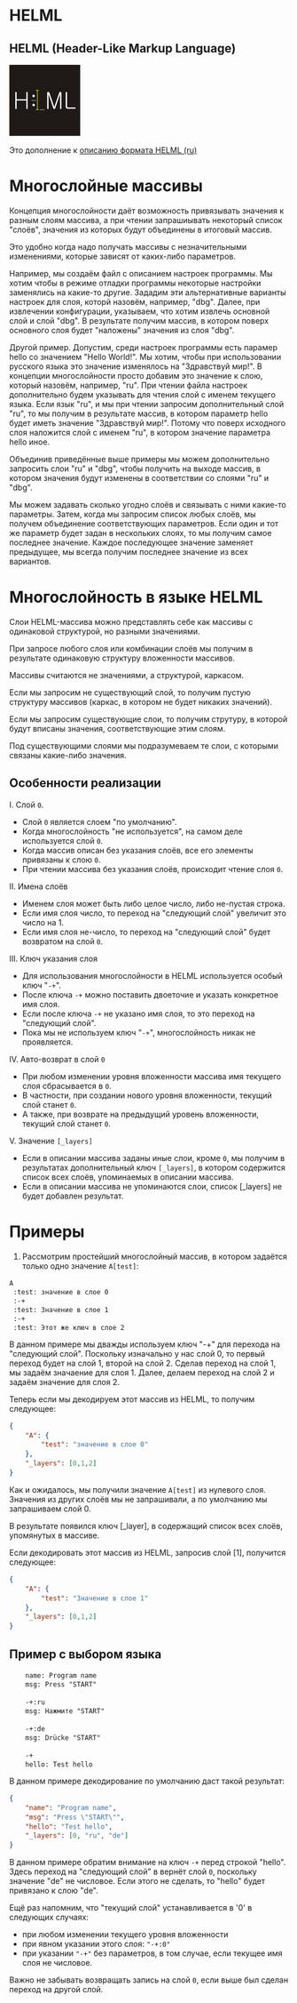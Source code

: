 # HELML

## HELML (Header-Like Markup Language)

![helml-logo](https://raw.githubusercontent.com/dynoser/HELML/master/logo/icon.png)

Это дополнение к [описанию формата HELML (ru)](https://github.com/dynoser/HELML/blob/master/docs/README-HELML_ru.md)


# Многослойные массивы

Концепция многослойности даёт возможность привязывать значения к разным слоям массива, а при чтении
запрашиывать некоторый список "слоёв", значения из которых будут объединены в итоговый массив.

Это удобно когда надо получать массивы с незначительными изменениями, которые зависят от каких-либо параметров.

Например, мы создаём файл с описанием настроек программы.
Мы хотим чтобы в режиме отладки программы некоторые настройки заменялись на какие-то другие.
Зададим эти альтернативные варианты настроек для слоя, которй назовём, например, "dbg".
Далее, при извлечении конфигурации, указываем, что хотим извлечь основной слой и слой "dbg".
В результате получим массив, в котором поверх основного слоя будет "наложены" значения из слоя "dbg".

Другой пример.
Допустим, среди настроек программы есть парамер hello со значением "Hello World!".
Мы хотим, чтобы при использовании русского языка это значение изменялось на "Здравствуй мир!".
В концепции многослойности просто добавим это значение к слою, который назовём, например, "ru".
При чтении файла настроек дополнительно будем указывать для чтения слой с именем текущего языка.
Если язык "ru", и мы при чтении запросим дополнительный слой "ru", то мы получим в результате массив,
в котором параметр hello будет иметь значение "Здравствуй мир!".
Потому что поверх исходного слоя наложится слой с именем "ru", в котором значение параметра hello иное.

Объединив приведённые выше примеры мы можем дополнительно запросить слои "ru" и "dbg", чтобы получить
на выходе массив, в котором значения будут изменены в соответствии со слоями "ru" и "dbg".

Мы можем задавать сколько угодно слоёв и связывать с ними какие-то параметры.
Затем, когда мы запросим список любых слоёв, мы получем объединение соответствующих параметров.
Если один и тот же параметр будет задан в нескольких слоях, то мы получим самое последнее значение.
Каждое последующее значение заменяет предыдущее, мы всегда получим последнее значение из всех вариантов.

# Многослойность в языке HELML

Слои HELML-массива можно представлять себе как массивы с одинаковой структурой, но разными значениями.

При запросе любого слоя или комбинации слоёв мы получим в результате одинаковую структуру вложенности массивов.

Массивы считаются не значениями, а структурой, каркасом.

Если мы запросим не существующий слой, то получим пустую структуру массивов (каркас, в котором не будет никаких значений).

Если мы запросим существующие слои, то получим струтуру, в которой будут вписаны значения, соответствующие этим слоям.

Под существующими слоями мы подразумеваем те слои, с которыми связаны какие-либо значения.

## Особенности реализации

I. Слой `0`.
 - Слой `0` является слоем "по умолчанию".
 - Когда многослойность "не используется", на самом деле используется слой `0`.
 - Когда массив описан без указания слоёв, все его элементы привязаны к слою `0`.
 - При чтении массива без указания слоёв, происходит чтение слоя `0`.

II. Имена слоёв
 - Именем слоя может быть либо целое число, либо не-пустая строка.
 - Если имя слоя число, то переход на "следующий слой" увеличит это число на 1.
 - Если имя слоя не-число, то переход на "следующий слой" будет возвратом на слой `0`.

III. Ключ указания слоя
 - Для использования многослойности в HELML используется особый ключ "`-+`".
 - После ключа `-+` можно поставить двоеточие и указать конкретное имя слоя.
 - Если после ключа `-+` не указано имя слоя, то это переход на "следующий слой".
 - Пока мы не используем ключ "`-+`", многослойность никак не проявляется.

IV. Авто-возврат в слой `0`
 - При любом изменении уровня вложенности массива имя текущего слоя сбрасывается в `0`.
 - В частности, при создании нового уровня вложенности, текущий слой станет `0`.
 - А также, при возврате на предыдущий уровень вложенности, текущий слой станет `0`.

V. Значение `[_layers]`
 - Если в описании массива заданы иные слои, кроме `0`, мы получим в результатах дополнительный ключ
`[_layers]`, в котором содержится список всех слоёв, упоминаемых в описании массива.
 - Если в описании массива не упоминаются слои, список [_layers] не будет добавлен результат.

# Примеры

1. Рассмотрим простейший многослойный массив, в котором задаётся только одно значение `A[test]`:
```console
A
 :test: значение в слое 0
 :-+
 :test: Значение в слое 1
 :-+
 :test: Этот же ключ в слое 2
```
В данном примере мы дважды используем ключ "-+" для перехода на "следующий слой".
Поскольку изначально у нас слой 0, то первый переход будет на слой 1, второй на слой 2.
Сделав переход на слой 1, мы задаём значаение для слоя 1.
Далее, делаем переход на слой 2 и задаём значение для слоя 2.

Теперь если мы декодируем этот массив из HELML, то получим следующее:
```json
{
	"A": {
		"test": "значение в слое 0"
	},
	"_layers": [0,1,2]
}
```
Как и ожидалось, мы получили значение `A[test]` из нулевого слоя.
Значения из других слоёв мы не запрашивали, а по умолчанию мы запрашиваем слой 0.

В результате появился ключ [_layer], в содержащий список всех слоёв, упомянутых в массиве.

Если декодировать этот массив из HELML, запросив слой [1], получится следующее:
```json
{
	"A": {
		"test": "Значение в слое 1"
	},
	"_layers": [0,1,2]
}
```

## Пример с выбором языка

```console
    name: Program name
    msg: Press "START"

    -+:ru
    msg: Нажмите "START"

    -+:de
    msg: Drücke "START"

    -+
    hello: Test hello
```

В данном примере декодирование по умолчанию даст такой результат:
```json
{
	"name": "Program name",
	"msg": "Press \"START\"",
	"hello": "Test hello",
	"_layers": [0, "ru", "de"]
}
```
В данном примере обратим внимание на ключ `-+` перед строкой "hello".
Здесь переход на "следующий слой" в вернёт слой `0`, поскольку значение "de" не числовое.
Если этого не сделать, то "hello" будет привязано к слою "de".

Ещё раз напомним, что "текущий слой" устанавливается в '0' в следующих случаях:
 - при любом изменении текущего уровня вложенности
 - при явном указании этого слоя: `"-+:0"`
 - при указании `"-+"` без параметров, в том случае, если текущее имя слоя не числовое.

Важно не забывать возвращать запись на слой `0`, если выше был сделан переход на другой слой.
